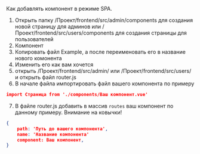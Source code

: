 Как добавлять компонент в режиме SPA.
1. Открыть папку /Проект/frontend/src/admin/components для создания новой страницу для админов или 
/Проект/frontend/src/users/components для создания страницы для пользователей
2. Компонент
3. Копировать файл Example, а после переименовать его в название нового комонента
4. Изменить его как вам хочется
5. открыть /Проект/frontend/src/admin/ или /Проект/frontend/src/users/ и открыть файл router.js
6. В начале файла импортировать файл вашего компонента по примеру
```json
import Страница from './components/Ваш компонент.vue'
```
7. В файле router.js добавить в массив ```routes``` ваш компонент по данному примеру. Внимание на ковычки!
```json
{
    path: 'Путь до вашего компонента',
    name: 'Название компонента'
    component: Ваш компонент,
}
```